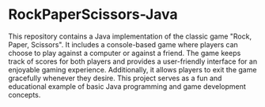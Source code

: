 # RockPaperScissors-Java

This repository contains a Java implementation of the classic game "Rock, Paper, Scissors". It includes a console-based game where players can choose to play against a computer or against a friend. The game keeps track of scores for both players and provides a user-friendly interface for an enjoyable gaming experience. Additionally, it allows players to exit the game gracefully whenever they desire. This project serves as a fun and educational example of basic Java programming and game development concepts.
